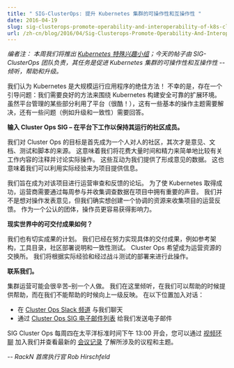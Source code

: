 ```yaml
---
title: " SIG-ClusterOps: 提升 Kubernetes 集群的可操作性和互操作性 "
date: 2016-04-19
slug: sig-clusterops-promote-operability-and-interoperability-of-k8s-clusters
url: /zh-cn/blog/2016/04/Sig-Clusterops-Promote-Operability-And-Interoperability-Of-K8S-Clusters
---
```

<!--
---
title: " SIG-ClusterOps: Promote operability and interoperability of Kubernetes clusters "
date: 2016-04-19
slug: sig-clusterops-promote-operability-and-interoperability-of-k8s-clusters
url: /zh-cn/blog/2016/04/Sig-Clusterops-Promote-Operability-And-Interoperability-Of-K8S-Clusters
---
-->
<!--
_Editor’s note: This week we’re featuring [Kubernetes Special Interest Groups](https://github.com/kubernetes/kubernetes/wiki/Special-Interest-Groups-(SIGs)); Today’s post is by the SIG-ClusterOps team whose mission is to promote operability and interoperability of Kubernetes clusters -- to listen, help & escalate._ 
-->
_编者注： 本周我们将推出 [Kubernetes 特殊兴趣小组](https://github.com/kubernetes/kubernetes/wiki/Special-Interest-Groups-(SIGs))；今天的帖子由 SIG-ClusterOps 团队负责，其任务是促进 Kubernetes 集群的可操作性和互操作性 -- 倾听，帮助和升级。_  

<!--
We think Kubernetes is an awesome way to run applications at scale! Unfortunately, there's a bootstrapping problem: we need good ways to build secure & reliable scale environments around Kubernetes. While some parts of the platform administration leverage the platform (cool!), there are fundamental operational topics that need to be addressed and questions (like upgrade and conformance) that need to be answered.  
-->
我们认为 Kubernetes 是大规模运行应用程序的绝佳方法！
不幸的是，存在一个引导问题：我们需要良好的方法来围绕 Kubernetes 构建安全可靠的扩展环境。
虽然平台管理的某些部分利用了平台（很酷！），这有一些基本的操作主题需要解决，还有一些问题（例如升级和一致性）需要回答。

<!--
**Enter Cluster Ops SIG – the community members who work under the platform to keep it running.**  
-->
**输入 Cluster Ops SIG – 在平台下工作以保持其运行的社区成员。** 

<!--
Our objective for Cluster Ops is to be a person-to-person community first, and a source of opinions, documentation, tests and scripts second. That means we dedicate significant time and attention to simply comparing notes about what is working and discussing real operations. Those interactions give us data to form opinions. It also means we can use real-world experiences to inform the project.  
-->
我们对 Cluster Ops 的目标是首先成为一个人对人的社区，其次才是意见、文档、测试和脚本的来源。
这意味着我们将花费大量时间和精力来简单地比较有关工作内容的注释并讨论实际操作。
这些互动为我们提供了形成意见的数据。
这也意味着我们可以利用实际经验来为项目提供信息。

<!--
We aim to become the forum for operational review and feedback about the project. For Kubernetes to succeed, operators need to have a significant voice in the project by weekly participation and collecting survey data. We're not trying to create a single opinion about ops, but we do want to create a coordinated resource for collecting operational feedback for the project. As a single recognized group, operators are more accessible and have a bigger impact.  
-->
我们旨在成为对该项目进行运营审查和反馈的论坛。
为了使 Kubernetes 取得成功，运营商需要通过每周参与并收集调查数据在项目中拥有重要的声音。
我们并不是想对操作发表意见，但我们确实想创建一个协调的资源来收集项目的运营反馈。
作为一个公认的团体，操作员更容易获得影响力。

<!--
**What about real world deliverables?**  
-->
**现实世界中的可交付成果如何？**  

<!--
We've got plans for tangible results too. We’re already driving toward concrete deliverables like reference architectures, tool catalogs, community deployment notes and conformance testing. Cluster Ops wants to become the clearing house for operational resources. We're going to do it based on real world experience and battle tested deployments.  
-->
我们也有切实成果的计划。
我们已经在努力实现具体的交付成果，例如参考架构，工具目录，社区部署说明和一致性测试。
Cluster Ops 希望成为运营资源的交换所。
我们将根据实际经验和经过战斗测试的部署来进行此操作。

<!--
**Connect with us.**  
-->
**联系我们。** 

<!--
Cluster Ops can be hard work – don't do it alone. We're here to listen, to help when we can and escalate when we can't. Join the conversation at: -->
集群运营可能会很辛苦–别一个人做。
我们在这里倾听，在我们可以帮助的时候提供帮助，而在我们不能帮助的时候向上一级反映。
在以下位置加入对话：

<!--
- Chat with us on the [Cluster Ops Slack channel](https://kubernetes.slack.com/messages/sig-cluster-ops/)
- Email us at the [Cluster Ops SIG email list](https://groups.google.com/forum/#!forum/kubernetes-sig-cluster-ops)
-->
- 在 [Cluster Ops Slack 频道](https://kubernetes.slack.com/messages/sig-cluster-ops/) 与我们聊天
- 通过 [Cluster Ops SIG 电子邮件列表](https://groups.google.com/forum/#!forum/kubernetes-sig-cluster-ops) 给我们发送电子邮件

<!--
The Cluster Ops Special Interest Group meets weekly at 13:00PT on Thursdays, you can join us via the [video hangout](https://plus.google.com/hangouts/_/google.com/sig-cluster-ops) and see latest [meeting notes](https://docs.google.com/document/d/1IhN5v6MjcAUrvLd9dAWtKcGWBWSaRU8DNyPiof3gYMY/edit) for agendas and topics covered.  
-->
SIG Cluster Ops 每周四在太平洋标准时间下午 13:00 开会，您可以通过
[视频环聊](https://plus.google.com/hangouts/_/google.com/sig-cluster-ops) 加入我们并查看最新的
[会议记录](https://docs.google.com/document/d/1IhN5v6MjcAUrvLd9dAWtKcGWBWSaRU8DNyPiof3gYMY/edit)
了解所涉及的议程和主题。

<!--
_--Rob Hirschfeld, CEO, RackN&nbsp;_
-->
_-- RackN 首席执行官 Rob Hirschfeld_
